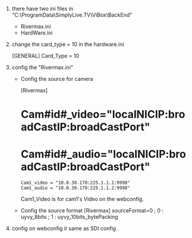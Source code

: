 1. there have two ini files   in "C:\ProgramData\SimplyLive.TV\ViBox\BackEnd\"
   - Rivermax.ini
   - HardWare.ini
  
2. change the card_type = 10 in the hardware.ini
   
   [GENERAL]
      Card_Type = 10
   

3. config the "Rivermax.ini"
   
   - Config the source for camera

      [Rivermax]
      # Cam#id#_video="localNICIP:broadCastIP:broadCastPort"
      # Cam#id#_audio="localNICIP:broadCastIP:broadCastPort"
      
         Cam1_video = "10.0.30.170:225.1.1.1:9998"
         Cam1_audio = "10.0.30.170:225.1.1.2:9998"
      
      Cam1_Video  is for  cam1's Video on the webconfig.
   
   - Config the source format
      [Rivermax]
        sourceFormat=0    ;  0 : uyvy_8bits
		                    ;  1 : uyvy_10bits_bytePacking

4. config on webconfig 
   it same as  SDI config . 
